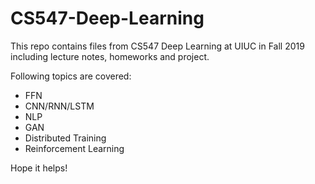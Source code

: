 # CS547-Deep-Learning

This repo contains files from CS547 Deep Learning at UIUC in Fall 2019 including lecture notes, homeworks and project.

Following topics are covered:

* FFN
* CNN/RNN/LSTM
* NLP
* GAN
* Distributed Training
* Reinforcement Learning

Hope it helps! 
